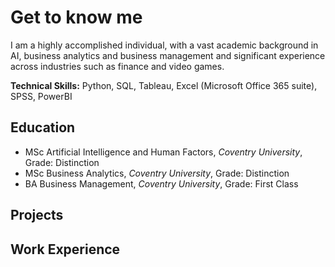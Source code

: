 # Get to know me

I am a highly accomplished individual, with a vast academic background in AI, business analytics and business management and significant experience across industries such as finance and video games. 

**Technical Skills:** Python, SQL, Tableau, Excel (Microsoft Office 365 suite), SPSS, PowerBI 


## Education
  - MSc Artificial Intelligence and Human Factors, *Coventry University*, Grade: Distinction
  - MSc Business Analytics, *Coventry University*, Grade: Distinction
  - BA Business Management, *Coventry University*, Grade: First Class

## Projects



## Work Experience



